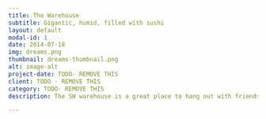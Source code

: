 ```yaml
---
title: The Warehouse
subtitle: Gigantic, humid, filled with sushi
layout: default
modal-id: 1
date: 2014-07-18
img: dreams.png
thumbnail: dreams-thumbnail.png
alt: image-alt
project-date: TODO- REMOVE THIS
client: TODO - REMOVE THIS
category: TODO- REMOVE THIS
description: The SW warehouse is a great place to hang out with friends, and a perfect venue to participate in the sustainable and groundbreaking Sushi Warehouse lifestyle

---
```

